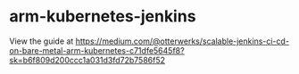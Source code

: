 # arm-kubernetes-jenkins

View the guide at https://medium.com/@otterwerks/scalable-jenkins-ci-cd-on-bare-metal-arm-kubernetes-c71dfe5645f8?sk=b6f809d200ccc1a031d3fd72b7586f52
